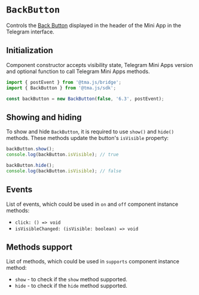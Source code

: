 # `BackButton`

Controls the [Back Button](../../../../ui/back-button.md) displayed in the header of the Mini App in
the Telegram interface.

## Initialization

Component constructor accepts visibility state, Telegram Mini Apps version and optional function
to call Telegram Mini Apps methods.

```typescript
import { postEvent } from '@tma.js/bridge';
import { BackButton } from '@tma.js/sdk';

const backButton = new BackButton(false, '6.3', postEvent);  
```  

## Showing and hiding

To show and hide `BackButton`, it is required to use `show()` and `hide()` methods. These methods
update the button's `isVisible` property:

```typescript  
backButton.show();
console.log(backButton.isVisible); // true  

backButton.hide();
console.log(backButton.isVisible); // false  
```  

## Events

List of events, which could be used in `on` and `off` component instance methods:

- `click: () => void`
- `isVisibleChanged: (isVisible: boolean) => void`

## Methods support

List of methods, which could be used in `supports` component instance method:

- `show` - to check if the `show` method supported.
- `hide` - to check if the `hide` method supported.
